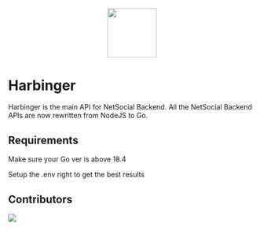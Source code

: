 <h2 align='center'>
  <img src="https://cdn.topiclist.xyz/images/webp/socialflux.webp" height='100px' width='100px'/>
  <br> 
  
# Harbinger

Harbinger is the main API for NetSocial Backend. All the NetSocial Backend APIs are now rewritten from NodeJS to Go.

## Requirements
Make sure your Go ver is above 18.4

Setup the .env right to get the best results

## Contributors
<a href="https://github.com/NetSocialOSS/API/graphs/contributors">
  <img src="https://contrib.rocks/image?repo=NetSocialOSS/Harbinger" />
